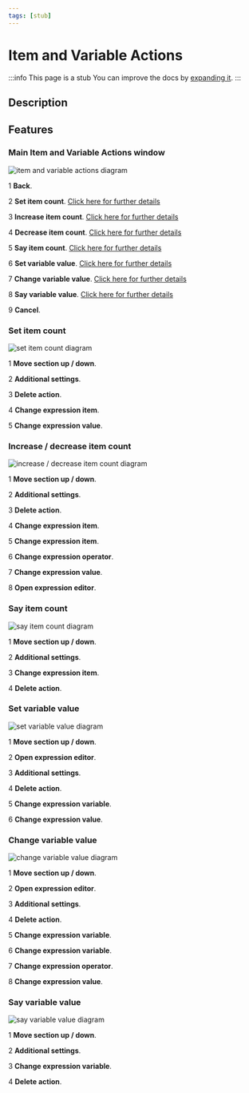 ```yaml
---
tags: [stub]
---
```


# Item and Variable Actions

:::info This page is a stub
You can improve the docs by [expanding it](../../contributing).
:::

## Description


## Features

### Main Item and Variable Actions window

![item and variable actions diagram](.images/itemVariableActionsDiagram01.JPG)

1 **Back**. 

2 **Set item count**. [Click here for further details](/tools/dialog/itemVariableActions#set-item-count)

3 **Increase item count**. [Click here for further details](/tools/dialog/itemVariableActions#increase--decrease-item-count)

4 **Decrease item count**. [Click here for further details](/tools/dialog/itemVariableActions#increase--decrease-item-count)

5 **Say item count**. [Click here for further details](/tools/dialog/itemVariableActions#say-item-count)

6 **Set variable value**. [Click here for further details](/tools/dialog/itemVariableActions#set-variable-value)

7 **Change variable value**. [Click here for further details](/tools/dialog/itemVariableActions#change-variable-value)

8 **Say variable value**. [Click here for further details](/tools/dialog/itemVariableActions#say-variable-value)

9 **Cancel**. 

### Set item count

![set item count diagram](.images/itemVariableActionsDiagram02.JPG)

1 **Move section up / down**. 

2 **Additional settings**. 

3 **Delete action**. 

4 **Change expression item**. 

5 **Change expression value**. 

### Increase / decrease item count

![increase / decrease item count diagram](.images/itemVariableActionsDiagram03.JPG)

1 **Move section up / down**. 

2 **Additional settings**. 

3 **Delete action**. 

4 **Change expression item**. 

5 **Change expression item**.

6 **Change expression operator**. 

7 **Change expression value**. 

8 **Open expression editor**. 

### Say item count

![say item count diagram](.images/itemVariableActionsDiagram04.JPG)

1 **Move section up / down**. 

2 **Additional settings**. 

3 **Change expression item**. 

4 **Delete action**. 

### Set variable value

![set variable value diagram](.images/itemVariableActionsDiagram05.JPG)

1 **Move section up / down**. 

2 **Open expression editor**. 

3 **Additional settings**. 

4 **Delete action**. 

5 **Change expression variable**. 

6 **Change expression value**. 

### Change variable value

![change variable value diagram](.images/itemVariableActionsDiagram06.JPG)

1 **Move section up / down**. 

2 **Open expression editor**. 

3 **Additional settings**. 

4 **Delete action**. 

5 **Change expression variable**. 

6 **Change expression variable**. 

7 **Change expression operator**. 

8 **Change expression value**. 

### Say variable value

![say variable value diagram](.images/itemVariableActionsDiagram07.JPG)

1 **Move section up / down**. 

2 **Additional settings**. 

3 **Change expression variable**. 

4 **Delete action**. 
